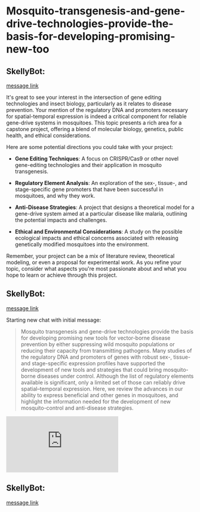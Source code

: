 # Mosquito-transgenesis-and-gene-drive-technologies-provide-the-basis-for-developing-promising-new-too

## **SkellyBot**:

 [message link](https://discord.com/channels/1194766712680222800/1219756327002443950/1219756335604826112) 

 It's great to see your interest in the intersection of gene editing technologies and insect biology, particularly as it relates to disease prevention. Your mention of the regulatory DNA and promoters necessary for spatial-temporal expression is indeed a critical component for reliable gene-drive systems in mosquitoes. This topic presents a rich area for a capstone project, offering a blend of molecular biology, genetics, public health, and ethical considerations. 

Here are some potential directions you could take with your project:

- **Gene Editing Techniques**: A focus on CRISPR/Cas9 or other novel gene-editing technologies and their application in mosquito transgenesis.
  
- **Regulatory Element Analysis**: An exploration of the sex-, tissue-, and stage-specific gene promoters that have been successful in mosquitoes, and why they work.

- **Anti-Disease Strategies**: A project that designs a theoretical model for a gene-drive system aimed at a particular disease like malaria, outlining the potential impacts and challenges.

- **Ethical and Environmental Considerations**: A study on the possible ecological impacts and ethical concerns associated with releasing genetically modified mosquitoes into the environment.

Remember, your project can be a mix of literature review, theoretical modeling, or even a proposal for experimental work. As you refine your topic, consider what aspects you're most passionate about and what you hope to learn or achieve through this project.

## **SkellyBot**:

 [message link](https://discord.com/channels/1194766712680222800/1219756327002443950/1219756330118545600) 

 Starting new chat with initial message:

> Mosquito transgenesis and gene-drive technologies provide the basis for developing promising new tools for vector-borne disease prevention by either suppressing wild mosquito populations or reducing their capacity from transmitting pathogens. Many studies of the regulatory DNA and promoters of genes with robust sex-, tissue- and stage-specific expression profiles have supported the development of new tools and strategies that could bring mosquito-borne diseases under control. Although the list of regulatory elements available is significant, only a limited set of those can reliably drive spatial–temporal expression. Here, we review the advances in our ability to express beneficial and other genes in mosquitoes, and highlight the information needed for the development of new mosquito-control and anti-disease strategies.

![chat-1219756327002443950.json](https://cdn.discordapp.com/attachments/1219756327002443950/1219756394899701840/chat-1219756327002443950.json?ex=6615b02a&is=66033b2a&hm=56178463e947425e57a8a68bdf93e5278a8290b71bdbd51e5e7fbfdeaf2f29b5&)

## **SkellyBot**:

 [message link](https://discord.com/channels/1194766712680222800/1219756327002443950/1219756328331903207) 

 

